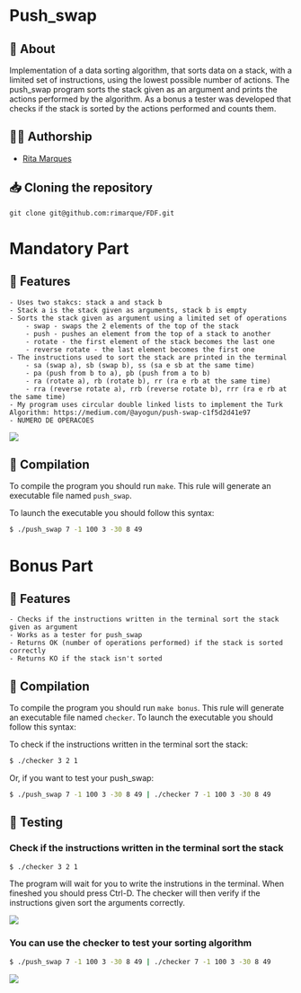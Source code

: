 # **Push_swap**

## :speech_balloon: **About**
Implementation of a data sorting algorithm, that sorts data on a stack, with a limited set of instructions, using the lowest possible number of actions. 
The push_swap program sorts the stack given as an argument and prints the actions performed by the algorithm. 
As a bonus a tester was developed that checks if the stack is sorted by the actions performed and counts them.

## 🙋‍♀️ **Authorship**
- [Rita Marques](https://github.com/rimarque)

## :inbox_tray: **Cloning the repository**

```shell
git clone git@github.com:rimarque/FDF.git 
```

# Mandatory Part

## 💎 **Features**
```
- Uses two stakcs: stack a and stack b
- Stack a is the stack given as arguments, stack b is empty
- Sorts the stack given as argument using a limited set of operations
	- swap - swaps the 2 elements of the top of the stack
	- push - pushes an element from the top of a stack to another
	- rotate - the first element of the stack becomes the last one
	- reverse rotate - the last element becomes the first one
- The instructions used to sort the stack are printed in the terminal
	- sa (swap a), sb (swap b), ss (sa e sb at the same time)
	- pa (push from b to a), pb (push from a to b)
	- ra (rotate a), rb (rotate b), rr (ra e rb at the same time)
	- rra (reverse rotate a), rrb (reverse rotate b), rrr (ra e rb at the same time)
- My program uses circular double linked lists to implement the Turk Algorithm: https://medium.com/@ayogun/push-swap-c1f5d2d41e97
- NUMERO DE OPERACOES
```
</tbody>
	<td><image src="img/mandatory.png"></td>
</tbody>

## :link: **Compilation**
To compile the program you should run `make`.
This rule will generate an executable file named `push_swap`.

To launch the executable you should follow this syntax:

```sh
$ ./push_swap 7 -1 100 3 -30 8 49
```

# Bonus Part

## 💎 **Features**
```
- Checks if the instructions written in the terminal sort the stack given as argument
- Works as a tester for push_swap
- Returns OK (number of operations performed) if the stack is sorted correctly
- Returns KO if the stack isn't sorted
```

## :link: **Compilation**
To compile the program you should run `make bonus`.
This rule will generate an executable file named `checker`. To launch the executable you should follow this syntax:

To check if the instructions written in the terminal sort the stack:

```sh
$ ./checker 3 2 1
```
Or, if you want to test your push_swap:

```sh
$ ./push_swap 7 -1 100 3 -30 8 49 | ./checker 7 -1 100 3 -30 8 49
```

## 🥇 **Testing**

### Check if the instructions written in the terminal sort the stack

```sh
$ ./checker 3 2 1
```
The program will wait for you to write the instrutions in the terminal. When fineshed you should press Ctrl-D.
The checker will then verify if the instructions given sort the arguments correctly.
<td><image src="img/checker_instructions.png"></td>

### You can use the checker to test your sorting algorithm

```sh
$ ./push_swap 7 -1 100 3 -30 8 49 | ./checker 7 -1 100 3 -30 8 49
```
<td><image src="img/checker_algorithm.png"></td>
